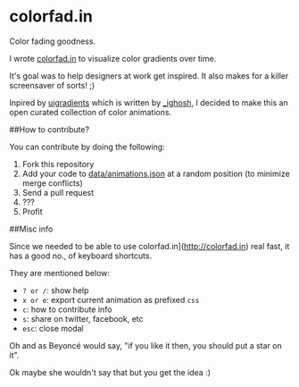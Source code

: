 colorfad.in
===========

Color fading goodness.

I wrote [colorfad.in](http://colorfad.in) to visualize color gradients over time.

It's goal was to help designers at work get inspired. It also makes for a killer screensaver of sorts! ;)

Inpired by [uigradients](http://uigradients.com) which is written by [_ighosh](https://twitter.com/_ighosh), I decided to make this an open curated collection of color animations.

##How to contribute?

You can contribute by doing the following:

1. Fork this repository
2. Add your code to [data/animations.json](https://github.com/zeusdeux/colorfad.in/blob/master/data/animations.json) at a random position (to minimize merge conflicts)
3. Send a pull request
4. ???
5. Profit

##Misc info

Since we needed to be able to use colorfad.in](http://colorfad.in) real fast, it has a good no., of keyboard shortcuts.

They are mentioned below:
- `? or /`: show help
- `x or e`: export current animation as prefixed `css`
- `c`: how to contribute info
- `s`: share on twitter, facebook, etc
- `esc`: close modal

Oh and as Beyoncé would say, "if you like it then, you should put a star on it".

Ok maybe she wouldn't say that but you get the idea :)


